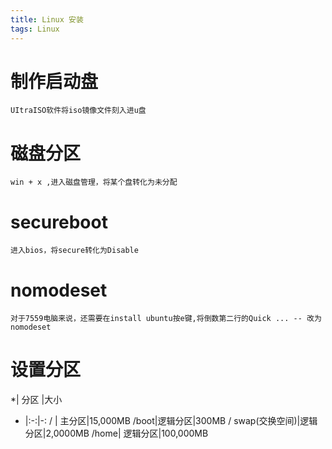 ```yaml
---
title: Linux 安装
tags: Linux
---
```

# 制作启动盘
    UItraISO软件将iso镜像文件刻入进u盘
# 磁盘分区
    win + x ,进入磁盘管理，将某个盘转化为未分配
# secureboot
    进入bios，将secure转化为Disable

# nomodeset
    对于7559电脑来说，还需要在install ubuntu按e键,将倒数第二行的Quick ... -- 改为nomodeset
# 设置分区
   *| 分区 |大小
   - |:-:|-:
   / | 主分区|15,000MB
   /boot|逻辑分区|300MB
   / swap(交换空间)|逻辑分区|2,0000MB
   /home| 逻辑分区|100,000MB
